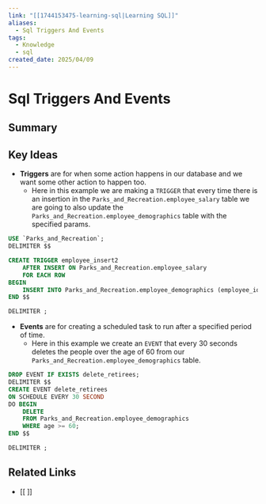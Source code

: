 ```yaml
---
link: "[[1744153475-learning-sql|Learning SQL]]"
aliases:
  - Sql Triggers And Events
tags:
  - Knowledge
  - sql
created_date: 2025/04/09
---
```

# Sql Triggers And Events

## Summary

## Key Ideas
- **Triggers** are for when some action happens in our database and we want some other action to happen too.
	- Here in this example we are making a `TRIGGER` that every time there is an insertion in the `Parks_and_Recreation.employee_salary` table we are going to also update the `Parks_and_Recreation.employee_demographics` table with the specified params.

```SQL
USE `Parks_and_Recreation`;
DELIMITER $$

CREATE TRIGGER employee_insert2
	AFTER INSERT ON Parks_and_Recreation.employee_salary
    FOR EACH ROW
BEGIN
    INSERT INTO Parks_and_Recreation.employee_demographics (employee_id, first_name, last_name) VALUES (NEW.employee_id,NEW.first_name,NEW.last_name);
END $$

DELIMITER ; 
```

- **Events** are for creating a scheduled task to run after a specified period of time.
	- Here in this example we create an `EVENT` that every 30 seconds deletes the people over the age of 60 from our `Parks_and_Recreation.employee_demographics` table.

```SQL
DROP EVENT IF EXISTS delete_retirees;
DELIMITER $$
CREATE EVENT delete_retirees
ON SCHEDULE EVERY 30 SECOND
DO BEGIN
	DELETE
	FROM Parks_and_Recreation.employee_demographics
    WHERE age >= 60;
END $$

DELIMITER ;
```
## Related Links
- [[ ]]